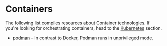 # Containers

The following list compiles resources about Container technologies. If you're looking for orchestrating containers, head to the [Kubernetes](https://sharebox.andrekoenig.de/engineering/kubernetes) section.

* [podman](https://podman.io) – In contrast to Docker, Podman runs in unprivileged mode.

